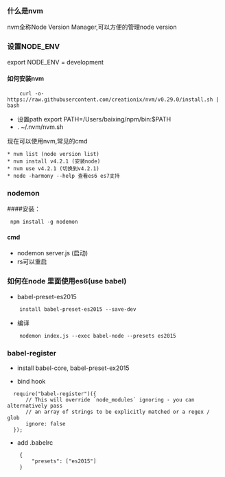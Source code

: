 ### 什么是nvm
nvm全称Node Version Manager,可以方便的管理node version

### 设置NODE_ENV
export NODE_ENV = development

#### 如何安装nvm
```
    curl -o- https://raw.githubusercontent.com/creationix/nvm/v0.29.0/install.sh | bash
```

* 设置path  export PATH=/Users/baixing/npm/bin:$PATH
* . ~/.nvm/nvm.sh

现在可以使用nvm,常见的cmd

    * nvm list (node version list)
    * nvm install v4.2.1 (安装node)
    * nvm use v4.2.1 (切换到v4.2.1)
    * node -harmony --help 查看es6 es7支持

### nodemon


####安装：
```
 npm install -g nodemon
```
#### cmd
* nodemon server.js (启动)
* rs可以重启

### 如何在node 里面使用es6(use babel)
* babel-preset-es2015

```
    install babel-preset-es2015 --save-dev
```

* 编译

```
    nodemon index.js --exec babel-node --presets es2015
```

### babel-register
* install babel-core, babel-preset-ex2015

* bind hook

```
  require("babel-register")({
      // This will override `node_modules` ignoring - you can alternatively pass
      // an array of strings to be explicitly matched or a regex / glob
      ignore: false
  });
```
* add .babelrc

```
    {
        "presets": ["es2015"]
    }
```














